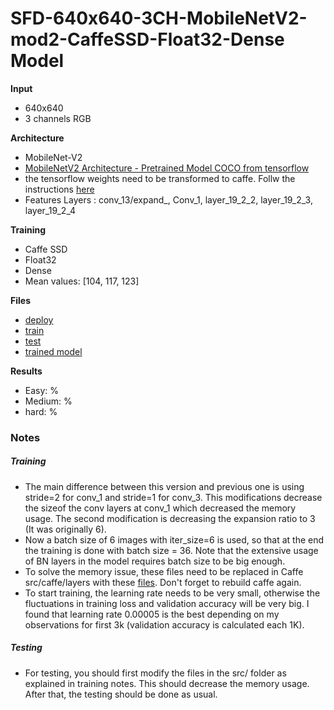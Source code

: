 # SFD-640x640-3CH-MobileNetV2-mod2-CaffeSSD-Float32-Dense Model

__Input__
+ 640x640
+ 3 channels RGB

__Architecture__
+ MobileNet-V2
+ [MobileNetV2 Architecture - Pretrained Model COCO from tensorflow](https://github.com/tensorflow/models/blob/master/research/object_detection/g3doc/detection_model_zoo.md)
+ the tensorflow weights need to be transformed to caffe. Follw the instructions [here](https://github.com/chuanqi305/MobileNetv2-SSDLite) 
+ Features Layers : conv_13/expand_, Conv_1, layer_19_2_2, layer_19_2_3, layer_19_2_4

__Training__
+ Caffe SSD
+ Float32
+ Dense
+ Mean values: [104, 117, 123]

__Files__
+ [deploy](deploy.prototxt)
+ [train](train.prototxt)
+ [test](test.prototxt)
+ [trained model]()


__Results__
+ Easy: %
+ Medium: %
+ hard: %

### Notes

##### Training
+ The main difference between this version and previous one is using stride=2 for conv_1 and stride=1 for conv_3. This modifications decrease the sizeof the conv layers at conv_1 which decreased the memory usage. The second modification is decreasing the expansion ratio to 3 (It was originally 6). 
+ Now a batch size of 6 images with iter_size=6 is used, so that at the end the training is done with batch size = 36. Note that the extensive usage of BN layers in the model requires batch size to be big enough. 
+ To solve the memory issue, these files need to be replaced in Caffe src/caffe/layers with these [files](https://github.com/chuanqi305/MobileNetv2-SSDLite/tree/master/src). Don't forget to rebuild caffe again. 
+ To start training, the learning rate needs to be very small, otherwise the fluctuations in training loss and validation accuracy will be very big. I found that learning rate 0.00005 is the best depending on my observations for first 3k (validation accuracy is calculated each 1K).

##### Testing
+ For testing, you should first modify the files in the src/ folder as explained in training notes. This should decrease the memory usage. After that, the testing should be done as usual.
 
